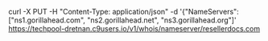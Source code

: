 curl -X PUT -H "Content-Type: application/json" -d '{"NameServers":["ns1.gorillahead.com", "ns2.gorillahead.net", "ns3.gorillahead.org"]' https://techpool-dretnan.c9users.io/v1/whois/nameserver/resellerdocs.com